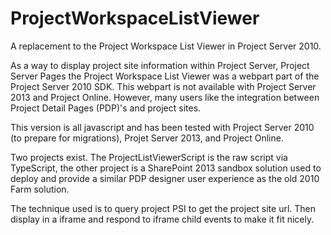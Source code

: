 # ProjectWorkspaceListViewer
A replacement to the Project Workspace List Viewer in Project Server 2010.

As a way to display project site information within Project Server, Project Server Pages the Project Workspace List Viewer was
a webpart part of the Project Server 2010 SDK.  This webpart is not available with Project Server 2013 and Project Online.  However, many users like the integration between Project Detail Pages (PDP)'s and project sites.   

This version is all javascript and has been tested with Project Server 2010 (to prepare for migrations), Projet Server 2013, 
and Project Online.

Two projects exist. The ProjectListViewerScript is the raw script via TypeScript, the other project is a SharePoint 2013 
sandbox solution used to deploy and provide a similar PDP designer user experience as the old 2010 Farm solution.

The technique used is to query project PSI to get the project site url.  Then display in a iframe and respond to iframe child events
to make it fit nicely.
